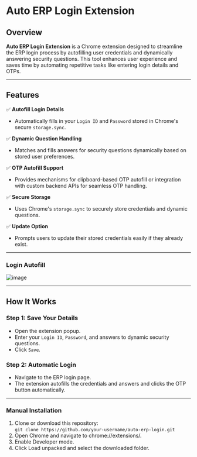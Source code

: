 # Auto ERP Login Extension

## Overview  
**Auto ERP Login Extension** is a Chrome extension designed to streamline the ERP login process by autofilling user credentials and dynamically answering security questions. This tool enhances user experience and saves time by automating repetitive tasks like entering login details and OTPs.

---

## Features  
✅ **Autofill Login Details**  
- Automatically fills in your `Login ID` and `Password` stored in Chrome's secure `storage.sync`.

✅ **Dynamic Question Handling**  
- Matches and fills answers for security questions dynamically based on stored user preferences.

✅ **OTP Autofill Support**  
- Provides mechanisms for clipboard-based OTP autofill or integration with custom backend APIs for seamless OTP handling.

✅ **Secure Storage**  
- Uses Chrome's `storage.sync` to securely store credentials and dynamic questions.

✅ **Update Option**  
- Prompts users to update their stored credentials easily if they already exist.

---

### Login Autofill  
![image](https://github.com/user-attachments/assets/f7f1f94d-1b48-4649-996d-7563901dec03) 

---

## How It Works  

### Step 1: Save Your Details  
- Open the extension popup.  
- Enter your `Login ID`, `Password`, and answers to dynamic security questions.  
- Click `Save`.

### Step 2: Automatic Login  
- Navigate to the ERP login page.  
- The extension autofills the credentials and answers and clicks the OTP button automatically.

---

### Manual Installation  
1. Clone or download this repository:  
   ``` git clone https://github.com/your-username/auto-erp-login.git ```
2. Open Chrome and navigate to chrome://extensions/.
3. Enable Developer mode.
4. Click Load unpacked and select the downloaded folder.
